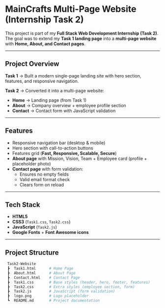 #  MainCrafts Multi-Page Website (Internship Task 2)

This project is part of my **Full Stack Web Development Internship (Task 2)**.  
The goal was to extend my **Task 1 landing page** into a **multi-page website** with **Home, About, and Contact pages**.

---

##  Project Overview

**Task 1** → Built a modern single-page landing site with hero section, features, and responsive navigation.  

**Task 2** → Converted it into a multi-page website:

-  **Home** → Landing page (from Task 1)  
-  **About** → Company overview + employee profile section  
-  **Contact** → Contact form with JavaScript validation  

---

##  Features

- Responsive navigation bar (desktop & mobile)  
- Hero section with call-to-action buttons  
- Features grid (**Fast, Responsive, Scalable, Secure**)  
- **About page** with Mission, Vision, Team + Employee card (profile + placeholder photo)  
- **Contact page** with form validation:
  - Ensures no empty fields  
  - Valid email format check  
  - Clears form on reload  

---

##  Tech Stack

- **HTML5**  
- **CSS3** (`Task1.css`, `Task2.css`)  
- **JavaScript** (`Task2.js`)  
- **Google Fonts** + **Font Awesome icons**  

---

##  Project Structure

```bash
 Task2-Website
 ┣  Task1.html      # Home Page
 ┣  About.html      # About Page
 ┣  Contact.html    # Contact Page
 ┣  Task1.css       # Base styles (header, hero, footer, features)
 ┣  Task2.css       # Extra styles (employee section, form)
 ┣  Task2.js        # JavaScript (form validation)
 ┣  logo.png        # Logo placeholder
 ┗  README.md       # Project documentation


